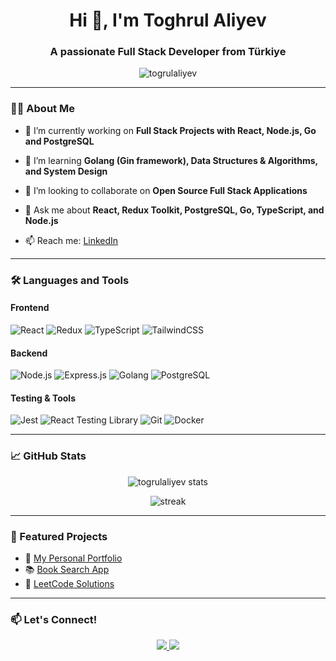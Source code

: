 <h1 align="center">Hi 👋, I'm Toghrul Aliyev</h1>
<h3 align="center">A passionate Full Stack Developer from Türkiye</h3>

<p align="center">
  <img src="https://komarev.com/ghpvc/?username=togrulaliyev&label=Profile%20views&color=0e75b6&style=flat" alt="togrulaliyev" />
</p>

---

### 👨‍💻 About Me

- 🔭 I’m currently working on **Full Stack Projects with React, Node.js, Go and PostgreSQL**

- 🌱 I’m learning **Golang (Gin framework), Data Structures & Algorithms, and System Design**

- 👯 I’m looking to collaborate on **Open Source Full Stack Applications**

- 💬 Ask me about **React, Redux Toolkit, PostgreSQL, Go, TypeScript, and Node.js**

- 📫 Reach me: [LinkedIn](https://www.linkedin.com/in/togrulaliyev/)

---

### 🛠️ Languages and Tools

#### Frontend
![React](https://img.shields.io/badge/-React-61DAFB?logo=react&logoColor=white&style=flat-square)
![Redux](https://img.shields.io/badge/-Redux-764ABC?logo=redux&logoColor=white&style=flat-square)
![TypeScript](https://img.shields.io/badge/-TypeScript-3178C6?logo=typescript&logoColor=white&style=flat-square)
![TailwindCSS](https://img.shields.io/badge/-TailwindCSS-06B6D4?logo=tailwindcss&logoColor=white&style=flat-square)

#### Backend
![Node.js](https://img.shields.io/badge/-Node.js-339933?logo=node.js&logoColor=white&style=flat-square)
![Express.js](https://img.shields.io/badge/-Express.js-000000?logo=express&logoColor=white&style=flat-square)
![Golang](https://img.shields.io/badge/-Golang-00ADD8?logo=go&logoColor=white&style=flat-square)
![PostgreSQL](https://img.shields.io/badge/-PostgreSQL-4169E1?logo=postgresql&logoColor=white&style=flat-square)

#### Testing & Tools
![Jest](https://img.shields.io/badge/-Jest-C21325?logo=jest&logoColor=white&style=flat-square)
![React Testing Library](https://img.shields.io/badge/-RTL-E33332?logo=testing-library&logoColor=white&style=flat-square)
![Git](https://img.shields.io/badge/-Git-F05032?logo=git&logoColor=white&style=flat-square)
![Docker](https://img.shields.io/badge/-Docker-2496ED?logo=docker&logoColor=white&style=flat-square)

---

### 📈 GitHub Stats

<p align="center">
  <img src="https://github-readme-stats.vercel.app/api?username=togrulaliyev&show_icons=true&theme=radical" alt="togrulaliyev stats" />
</p>

<p align="center">
  <img src="https://github-readme-streak-stats.herokuapp.com/?user=togrulaliyev&theme=radical" alt="streak" />
</p>

---

### 📌 Featured Projects

- 💼 [My Personal Portfolio](https://togrulaliyev.com/)
- 📚 [Book Search App](https://github.com/togrulaliyev/book-search-app)
- 🧮 [LeetCode Solutions](https://github.com/togrulaliyev/leetcode-solutions)

---

### 📫 Let's Connect!

<p align="center">
  <a href="https://linkedin.com/in/togrulaliyev" target="_blank">
    <img src="https://img.shields.io/badge/-LinkedIn-0A66C2?logo=linkedin&logoColor=white&style=for-the-badge" />
  </a>
  <a href="mailto:togrul.dev@gmail.com" target="_blank">
    <img src="https://img.shields.io/badge/-Gmail-D14836?logo=gmail&logoColor=white&style=for-the-badge" />
  </a>
</p>
